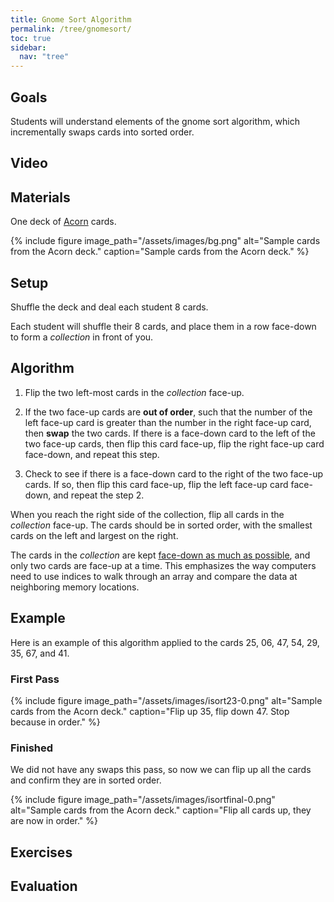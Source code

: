 ```yaml
---
title: Gnome Sort Algorithm
permalink: /tree/gnomesort/
toc: true
sidebar:
  nav: "tree"
---
```


## Goals

Students will understand elements of the gnome sort algorithm, which incrementally
swaps cards into sorted order.

## Video

## Materials

One deck of [Acorn]({{site.baseurl}}/tree) cards.

{% include figure image_path="/assets/images/bg.png" alt="Sample cards from the Acorn deck." caption="Sample cards from the Acorn deck." %}

## Setup

Shuffle the deck and deal each student 8 cards.

Each student will shuffle their 8 cards, and place them
in a row face-down to form a *collection* in front of you.

## Algorithm

1. Flip the two left-most cards in the *collection* face-up.

2. If the two face-up cards are **out of order**, such that the number of the left face-up card is greater than the number in the right face-up card, then **swap** the two cards. If there is a face-down card to the left of the two face-up cards, then flip this card face-up, flip the right face-up card face-down, and repeat this step.

3. Check to see if there is a face-down card to the right of the two face-up cards. If so, then flip this card face-up, flip the left face-up card face-down, and repeat the step 2.

When you reach the right side of the collection, flip all cards in the *collection* face-up. The cards
should be in sorted order, with the smallest cards on the left and largest on the right.

The cards in the *collection* are kept
[face-down as much as possible](https://dl.acm.org/doi/10.1145/3287324.3293797), and only two cards
are face-up at a time. This emphasizes the way computers need to use indices to walk
through an array and compare the data at neighboring memory locations.

## Example

Here is an example of this algorithm applied to the cards 25, 06, 47, 54, 29, 35, 67, and 41.

### First Pass

{% include figure image_path="/assets/images/isort23-0.png" alt="Sample cards from the Acorn deck." caption="Flip up 35, flip down 47. Stop because in order." %}

### Finished

We did not have any swaps this pass, so now we can flip up all the cards and confirm they are in sorted order.

{% include figure image_path="/assets/images/isortfinal-0.png" alt="Sample cards from the Acorn deck." caption="Flip all cards up, they are now in order." %}

## Exercises

## Evaluation

